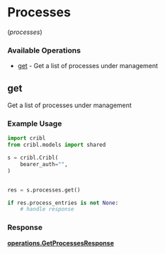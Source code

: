 # Processes
(*processes*)

### Available Operations

* [get](#get) - Get a list of processes under management

## get

Get a list of processes under management

### Example Usage

```python
import cribl
from cribl.models import shared

s = cribl.Cribl(
    bearer_auth="",
)


res = s.processes.get()

if res.process_entries is not None:
    # handle response
```


### Response

**[operations.GetProcessesResponse](../../models/operations/getprocessesresponse.md)**

